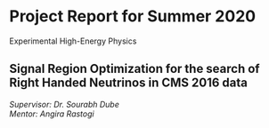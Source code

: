 # Project Report for Summer 2020
Experimental High-Energy Physics

## Signal Region Optimization for the search of Right Handed Neutrinos in CMS 2016 data

_Supervisor: Dr. Sourabh Dube  
Mentor: Angira Rastogi_
